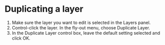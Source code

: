 # Duplicating a layer

1. Make sure the layer you want to edit is selected in the Layers panel.
2. Control-click the layer. In the fly-out menu, choose Duplicate Layer.
3. In the Duplicate Layer control box, leave the default setting selected and click OK.

